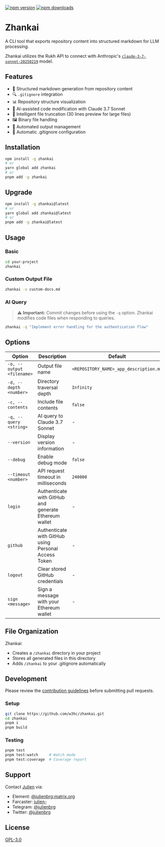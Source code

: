 [![npm version](https://img.shields.io/npm/v/zhankai.svg)](https://www.npmjs.com/package/zhankai)
[![npm downloads](https://img.shields.io/npm/dm/zhankai.svg)](https://www.npmjs.com/package/zhankai)

# Zhankai

A CLI tool that exports repository content into structured markdown for LLM processing.

Zhankai utilizes the Rukh API to connect with Anthropic's [`claude-3-7-sonnet-20250219`](https://www.anthropic.com/news/claude-3-7-sonnet) model.

## Features

- 📄 Structured markdown generation from repository content
- 🔍 `.gitignore` integration
- 📊 Repository structure visualization
- 🧠 AI-assisted code modification with Claude 3.7 Sonnet
- 🔄 Intelligent file truncation (30 lines preview for large files)
- 🖼️ Binary file handling
- 📁 Automated output management
- 🙈 Automatic .gitignore configuration

## Installation

```bash
npm install -g zhankai
# or
yarn global add zhankai
# or
pnpm add -g zhankai
```

## Upgrade

```bash
npm install -g zhankai@latest
# or
yarn global add zhankai@latest
# or
pnpm add -g zhankai@latest
```

## Usage

### Basic

```bash
cd your-project
zhankai
```

### Custom Output File

```bash
zhankai -o custom-docs.md
```

### AI Query

> ⚠️ **Important:** Commit changes before using the `-q` option. Zhankai modifies code files when responding to queries.

```bash
zhankai -q "Implement error handling for the authentication flow"
```

## Options

| Option | Description | Default |
|--------|-------------|---------|
| `-o, --output <filename>` | Output file name | `<REPOSITORY_NAME>_app_description.md` |
| `-d, --depth <number>` | Directory traversal depth | `Infinity` |
| `-c, --contents` | Include file contents | `false` |
| `-q, --query <string>` | AI query to Claude 3.7 Sonnet | - |
| `--version` | Display version information | - |
| `--debug` | Enable debug mode | `false` |
| `--timeout <number>` | API request timeout in milliseconds | `240000` |
| `login` | Authenticate with GitHub and generate Ethereum wallet | - |
| `github` | Authenticate with GitHub using Personal Access Token | - |
| `logout` | Clear stored GitHub credentials | - |
| `sign <message>` | Sign a message with your Ethereum wallet | - |

## File Organization

Zhankai:
- Creates a `/zhankai` directory in your project
- Stores all generated files in this directory
- Adds `/zhankai` to your .gitignore automatically

## Development

Please review the [contribution guidelines](CONTRIBUTING.md) before submitting pull requests.

### Setup

```bash
git clone https://github.com/w3hc/zhankai.git
cd zhankai
pnpm i
pnpm build
```

### Testing

```bash
pnpm test
pnpm test:watch     # Watch mode
pnpm test:coverage  # Coverage report
```

## Support

Contact [Julien](https://github.com/julienbrg) via:
- Element: [@julienbrg:matrix.org](https://matrix.to/#/@julienbrg:matrix.org)
- Farcaster: [julien-](https://warpcast.com/julien-)
- Telegram: [@julienbrg](https://t.me/julienbrg)
- Twitter: [@julienbrg](https://twitter.com/julienbrg)

## License

[GPL-3.0](LICENSE)